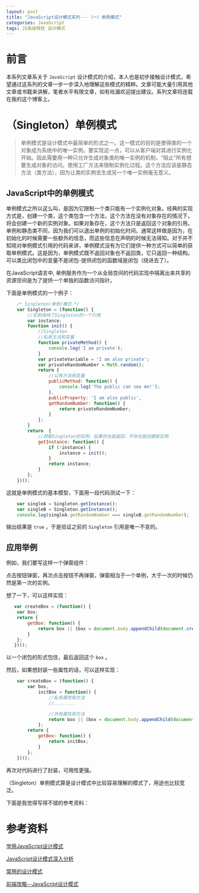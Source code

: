 ```yaml
---
layout: post
title: "JavaScript设计模式系列---（一）单例模式"
categories: JavaScript
tags: JS高级特性 设计模式
---
```


# 前言

本系列文章系关于 `JavaScript` 设计模式的介绍，本人也是初步接触设计模式，希望通过这系列的文章一步一步深入地理解这些模式的精粹。文章可能大量引用其他文章或书籍来讲解，笔者水平有限文章，如有纰漏欢迎提出建议。系列文章将连载在我的这个博客上。




# （Singleton）单例模式

> 单例模式是设计模式中最简单的形式之一。这一模式的目的是使得类的一个对象成为系统中的唯一实例。要实现这一点，可以从客户端对其进行实例化开始。因此需要用一种只允许生成对象类的唯一实例的机制，“阻止”所有想要生成对象的访问。使用工厂方法来限制实例化过程。这个方法应该是静态方法（类方法），因为让类的实例去生成另一个唯一实例毫无意义。

## JavaScript中的单例模式

单例模式之所以这么叫，是因为它限制一个类只能有一个实例化对象。经典的实现方式是，创建一个类，这个类包含一个方法，这个方法在没有对象存在的情况下，将会创建一个新的实例对象。如果对象存在，这个方法只是返回这个对象的引用。
单例和静态类不同，因为我们可以退出单例的初始化时间。通常这样做是因为，在初始化的时候需要一些额外的信息，而这些信息在声明的时候无法得知。对于并不知晓对单例模式引用的代码来讲，单例模式没有为它们提供一种方式可以简单的获取单例模式。这是因为，单例模式既不返回对象也不返回类，它只返回一种结构。可以类比闭包中的变量不是闭包-提供闭包的函数域是闭包（绕进去了）。

在JavaScript语言中, 单例服务作为一个从全局空间的代码实现中隔离出来共享的资源空间是为了提供一个单独的函数访问指针。

下面是单例模式的一个例子：

```js
    /* Singleton(单例)模式 */
    var Singleton = (function() {
        //实例保持了Singleton的一个引用
        var instance;
        function init() {
            //Singleton
            //私有方法和变量
            function privateMethod() {
                console.log('I am private');
            }
            var privateVariable = 'I am also private';
            var privateRandomNumber = Math.random();
            return {
                //公有方法和变量
                publicMethod: function() {
                    console.log('The public can see me!');
                },
                publicProperty: 'I am also public',
                getRandomNumber: function() {
                    return privateRandomNumber;
                }
            };
        }
        return  {
            //获取Singleton的实例，如果存在就返回，不存在就创建新实例
            getInstance: function() {
                if (!instance) {
                    instance = init();
                }
                return instance;
            }
        };
    })();
```

这就是单例模式的基本模型，下面用一段代码测试一下：

```js
    var singleA = Singleton.getInstance();
    var singleB = Singleton.getInstance();
    console.log(singleA.getRandomNumber === singleB.getRandomNumber);
```

输出结果是 `true` ，于是验证之前的 `Singleton` 引用是唯一不变的。

## 应用举例

例如，我们要写这样一个弹窗组件：

点击按钮弹窗，再次点击按钮不再弹窗，弹窗相当于一个单例，大于一次的时候仍然是第一次的实例。

想了一下，可以这样实现：

```js
   var createBox = (function() {
    var box;
    return {
        getBox: function() {
            return box || (box = document.body.appendChild(document.createElement('div')));
        }
    };
   })(); 
```

以一个闭包的形式包住，最后返回这个 `box` 。

然后，如果想封装一些属性的话，可以这样实现：

```js
    var createBox = (function() {
        var box,
            initBox = function() {
                //私有属性和方法
                //........

                //共有属性和方法
                return box || (box = document.body.appendChild(document.createElement('div')));
            };
        return {
            getBox: function() {
                return initBox;
            }
        };
    })();
```

再次对代码进行了封装，可用性更强。

（Singleton）单例模式算是设计模式中比较容易理解的模式了，用途也比较宽泛。

下面是我觉得写得不错的参考资料：

# 参考资料

[学用JavaScript设计模式](http://www.oschina.net/translate/learning-javascript-design-patterns)

[JavaScript设计模式深入分析](http://developer.51cto.com/art/201109/288650.htm)

[常用的设计模式](http://blog.jobbole.com/29454/)

[前端攻略--JavaScript设计模式](http://www.cnblogs.com/Darren_code/archive/2011/08/31/JavascripDesignPatterns.html)


